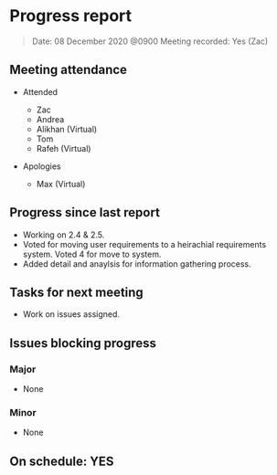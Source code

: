 <!-- File name must be Year-Month-Date.md
e.g. 2020-10-12.md -->

<!--One report per week Minimum!-->
# Progress report

> Date: 08 December 2020 @0900
> Meeting recorded: Yes (Zac)

<!--Names of those who attended the meeting, CSV-->
## Meeting attendance

- Attended
  - Zac
  - Andrea
  - Alikhan (Virtual)
  - Tom
  - Rafeh (Virtual)

- Apologies
  - Max (Virtual)

## Progress since last report
<!--What have you done ?-->
<!--Single line bullet point-->
- Working on 2.4 & 2.5.
- Voted for moving user requirements to a heirachial requirements system. Voted 4 for move to system.
- Added detail and anaylsis for information gathering process.

## Tasks for next meeting

<!--What will you do before the next?-->
<!--Single line bullet point-->

- Work on issues assigned.

## Issues blocking progress

### Major

- None

### Minor

- None

<!--Pick one-->
<!--## On schedule: YES-->
<!--## On schedule: NO-->

## On schedule: YES
